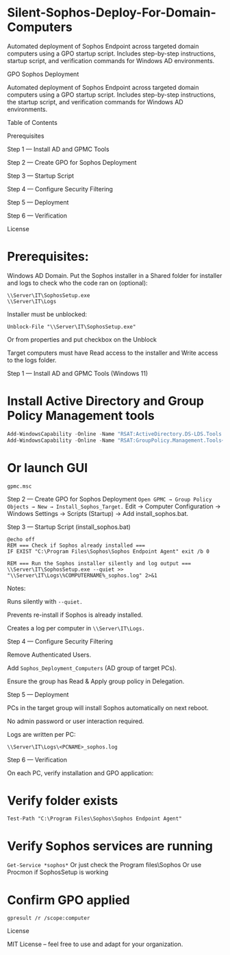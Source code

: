 # Silent-Sophos-Deploy-For-Domain-Computers
Automated deployment of Sophos Endpoint across targeted domain computers using a GPO startup script. Includes step-by-step instructions, startup script, and verification commands for Windows AD environments.

GPO Sophos Deployment

Automated deployment of Sophos Endpoint across targeted domain computers using a GPO startup script. Includes step-by-step instructions, the startup script, and verification commands for Windows AD environments.

Table of Contents

Prerequisites

Step 1 — Install AD and GPMC Tools

Step 2 — Create GPO for Sophos Deployment

Step 3 — Startup Script

Step 4 — Configure Security Filtering

Step 5 — Deployment

Step 6 — Verification

License


# Prerequisites:
Windows AD Domain.
Put the Sophos installer in a Shared folder for installer and logs to check who the code ran on (optional):
```
\\Server\IT\SophosSetup.exe 
\\Server\IT\Logs
```

Installer must be unblocked:
```
Unblock-File "\\Server\IT\SophosSetup.exe"
```
Or from properties and put checkbox on the Unblock

Target computers must have Read access to the installer and Write access to the logs folder.

Step 1 — Install AD and GPMC Tools (Windows 11)
# Install Active Directory and Group Policy Management tools
```powershell
Add-WindowsCapability -Online -Name "RSAT:ActiveDirectory.DS-LDS.Tools ~~~0.0.1.0"
Add-WindowsCapability -Online -Name "RSAT:GroupPolicy.Management.Tools~~~~0.0.1.0"
```
# Or launch GUI
``gpmc.msc``

Step 2 — Create GPO for Sophos Deployment
``
Open GPMC → Group Policy Objects → New → Install_Sophos_Target.
``
Edit → Computer Configuration → Windows Settings → Scripts (Startup) → Add install_sophos.bat.

Step 3 — Startup Script (install_sophos.bat)
```
@echo off
REM === Check if Sophos already installed ===
IF EXIST "C:\Program Files\Sophos\Sophos Endpoint Agent" exit /b 0

REM === Run the Sophos installer silently and log output ===
\\Server\IT\SophosSetup.exe --quiet >> "\\Server\IT\Logs\%COMPUTERNAME%_sophos.log" 2>&1
```

Notes:

Runs silently with ``--quiet.``

Prevents re-install if Sophos is already installed.

Creates a log per computer in ``\\Server\IT\Logs.``

Step 4 — Configure Security Filtering

Remove Authenticated Users.

Add ``Sophos_Deployment_Computers`` (AD group of target PCs).

Ensure the group has Read & Apply group policy in Delegation.

Step 5 — Deployment

PCs in the target group will install Sophos automatically on next reboot.

No admin password or user interaction required.

Logs are written per PC:

``\\Server\IT\Logs\<PCNAME>_sophos.log``

Step 6 — Verification

On each PC, verify installation and GPO application:

# Verify folder exists
``Test-Path "C:\Program Files\Sophos\Sophos Endpoint Agent"``

# Verify Sophos services are running
``Get-Service *sophos*``
Or just check the Program files\Sophos
Or use Procmon if SophosSetup is working

# Confirm GPO applied
``gpresult /r /scope:computer``

License

MIT License – feel free to use and adapt for your organization.
